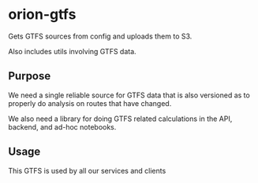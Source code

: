 # orion-gtfs
Gets GTFS sources from config and uploads them to S3.

Also includes utils involving GTFS data.

## Purpose

We need a single reliable source for GTFS data that is also versioned as to properly do analysis on routes that have changed.

We also need a library for doing GTFS related calculations in the API, backend, and ad-hoc notebooks.

## Usage

This GTFS is used by all our services and clients
